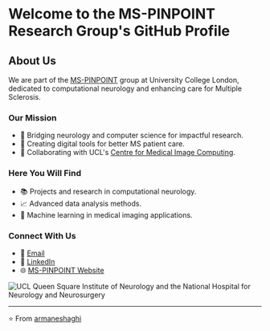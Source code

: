 # Welcome to the MS-PINPOINT Research Group's GitHub Profile

## About Us

We are part of the [MS-PINPOINT](https://www.ms-pinpoint.com) group at University College London, dedicated to computational neurology and enhancing care for Multiple Sclerosis.

### Our Mission

- 🔬 Bridging neurology and computer science for impactful research.
- 🧠 Creating digital tools for better MS patient care.
- 🤝 Collaborating with UCL's [Centre for Medical Image Computing](https://www.ucl.ac.uk/computer-science/research/research-groups/centre-medical-image-computing).

### Here You Will Find

- 📚 Projects and research in computational neurology.
- 📈 Advanced data analysis methods.
- 🤖 Machine learning in medical imaging applications.

### Connect With Us

- 📧 [Email](mailto:a.eshaghi@ucl.ac.uk)
- 🔗 [LinkedIn](https://www.linkedin.com/in/armaneshaghi/)
- 🌐 [MS-PINPOINT Website](https://www.ms-pinpoint.com)

![UCL Queen Square Institute of Neurology and the National Hospital for Neurology and Neurosurgery](https://github.com/armaneshaghi/ms-pinpoint/assets/ucl.png)

---

⭐️ From [armaneshaghi](https://github.com/armaneshaghi)
